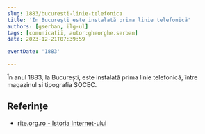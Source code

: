 ```yaml
---
slug: 1883/bucuresti-linie-telefonica
title: 'În București este instalată prima linie telefonică'
authors: [gserban, ilg-ul]
tags: [comunicatii, autor:gheorghe.serban]
date: 2023-12-21T07:39:59

eventDate: '1883'

---
```


În anul 1883, la București, este instalată prima linie telefonică, între magazinul și tipografia SOCEC.

<!-- truncate -->

## Referințe

- [rite.org.ro - Istoria Internet-ului](https://rite.org.ro/istoria-internetului/)
